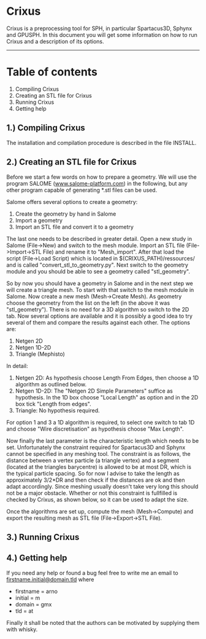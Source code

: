 Crixus
======

Crixus is a preprocessing tool for SPH, in particular Spartacus3D, Sphynx and GPUSPH. In this document you will get some information on how to run Crixus and a description of its options.

-------------------------------------------------------------------------------------------------------------------------------------------------------------------------------------------

Table of contents
=================
1. Compiling Crixus
2. Creating an STL file for Crixus
3. Running Crixus
4. Getting help


1.) Compiling Crixus
--------------------

The installation and compilation procedure is described in the file INSTALL.

2.) Creating an STL file for Crixus
-----------------------------------

Before we start a few words on how to prepare a geometry. We will use the program SALOME (www.salome-platform.com) in the following, but any other program capable of generating \*.stl files can be used.

Salome offers several options to create a geometry:
1. Create the geometry by hand in Salome
2. Import a geometry
3. Import an STL file and convert it to a geometry

The last one needs to be described in greater detail. Open a new study in Salome (File->New) and switch to the mesh module. Import an STL file (File->Import->STL File) and rename it to "Mesh_import". After that load the script (File->Load Script) which is located in $(CRIXUS_PATH)/ressources/ and is called "convert_stl_to_geometry.py". Next switch to the geometry module and you should be able to see a geometry called "stl_geometry".

So by now you should have a geometry in Salome and in the next step we will create a triangle mesh. To start with that switch to the mesh module in Salome. Now create a new mesh (Mesh->Create Mesh). As geometry choose the geometry from the list on the left (in the above it was "stl_geometry"). There is no need for a 3D algorithm so switch to the 2D tab. Now several options are available and it is possibly a good idea to try several of them and compare the results against each other. The options are:

1. Netgen 2D
2. Netgen 1D-2D
3. Triangle (Mephisto)

In detail:
1. Netgen 2D: As hypothesis choose Length From Edges, then choose a 1D algorithm as outlined below.
2. Netgen 1D-2D: The "Netgen 2D Simple Parameters" suffice as hypothesis. In the 1D box choose "Local Length" as option and in the 2D box tick "Length from edges".
3. Triangle: No hypothesis required.

For option 1 and 3 a 1D algorithm is required, to select one switch to tab 1D and choose "Wire discretisation" as hypothesis choose "Max Length".

Now finally the last parameter is the characteristic length which needs to be set. Unfortunately the constraint required for Spartacus3D and Sphynx cannot be specified in any meshing tool. The constraint is as follows, the distance between a vertex particle (a triangle vertex) and a segment (located at the triangles barycentre) is allowed to be at most DR, which is the typical particle spacing. So for now I advise to take the length as approximately 3/2\*DR and then check if the distances are ok and then adapt accordingly. Since meshing usually doesn't take very long this should not be a major obstacle. Whether or not this constraint is fullfilled is checked by Crixus, as shown below, so it can be used to adapt the size.

Once the algorithms are set up, compute the mesh (Mesh->Compute) and export the resulting mesh as STL file (File->Export->STL File).

3.) Running Crixus
------------------

4.) Getting help
----------------

If you need any help or found a bug feel free to write me an email to firstname.initial@domain.tld where
- firstname = arno
- initial = m
- domain = gmx
- tld = at

Finally it shall be noted that the authors can be motivated by supplying them with whisky.
